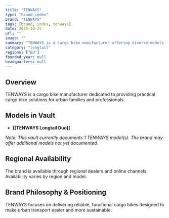 ```yaml
---
title: "TENWAYS"
type: "brand-index"
brand: "TENWAYS"
tags: [brand, index, tenways]
date: 2025-10-23
url: ""
image: ""
summary: "TENWAYS is a cargo bike manufacturer offering diverse models for families and professionals."
category: "longtail"
regions: ["EU"]
founded_year: null
headquarters: null
---
```


## Overview

TENWAYS is a cargo bike manufacturer dedicated to providing practical cargo bike solutions for urban families and professionals.

## Models in Vault

- **[[TENWAYS Longtail Duo]]**

_Note: This vault currently documents 1 TENWAYS model(s). The brand may offer additional models not yet documented._

## Regional Availability

The brand is available through regional dealers and online channels. Availability varies by region and model.

## Brand Philosophy & Positioning

TENWAYS focuses on delivering reliable, functional cargo bikes designed to make urban transport easier and more sustainable.
